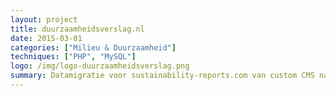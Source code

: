 ```yaml
---
layout: project
title: duurzaamheidsverslag.nl
date: 2015-03-01
categories: ["Milieu & Duurzaamheid"]
techniques: ["PHP", "MySQL"]
logo: /img/logo-duurzaamheidsverslag.png
summary: Datamigratie voor sustainability-reports.com van custom CMS naar WordPress
---
```

